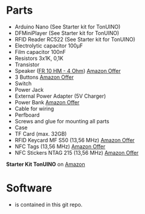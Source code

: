 # Parts
* Arduino Nano (See Starter kit for TonUINO)
* DFMiniPlayer (See Starter kit for TonUINO)
* RFID Reader RC522 (See Starter kit for TonUINO)
* Electrolytic capacitor 100µF
* Film capacitor 100nF
* Resistors 3x1K, 0,1K
* Transistor
* Speaker ([FR 10 HM - 4 Ohm](https://www.visaton.de/de/produkte/chassiszubehoer/breitband-systeme/fr-10-hm-4-ohm)) [Amazon Offer](https://www.amazon.de/Visaton-schwarz-Lautsprecher-22000-Hz-kabelgebunden/dp/B003A63NLE/ref=sr_1_3?__mk_de_DE=%C3%85M%C3%85%C5%BD%C3%95%C3%91&keywords=tonuino&qid=1571168322&sr=8-3)
* 3 Buttons [Amazon Offer](https://www.amazon.de/gp/product/B076SK1HMM/ref=ppx_yo_dt_b_asin_title_o03_s00?ie=UTF8&psc=1)
* Switch
* Power Jack
* External Power Adapter (5V Charger)
* Power Bank [Amazon Offer](https://www.amazon.de/gp/product/B075ZNG92W/ref=ppx_yo_dt_b_asin_title_o02_s00?ie=UTF8&psc=1)
* Cable for wiring
* Perfboard
* Screws and glue for mounting all parts
* Case
* TF Card (max. 32GB)
* RFID Keycard MF S50 (13,56 MHz) [Amazon Offer](https://www.amazon.de/gp/product/B07TVJPTM7/ref=ppx_yo_dt_b_asin_title_o00_s00?ie=UTF8&psc=1)
* NFC Tags (13,56 MHz) [Amazon Offer](https://www.amazon.de/gp/product/B077JTT3NQ/ref=ppx_yo_dt_b_asin_title_o01_s00?ie=UTF8&psc=1)
* NFC Stickers NTAG 215 (13,56 MHz) [Amazon Offer](https://www.amazon.de/gp/product/B06Y1BLLD4/ref=ppx_yo_dt_b_asin_title_o00_s00?ie=UTF8&psc=1)

**Starter Kit TonUINO** on [Amazon](https://www.amazon.de/AZDelivery-TonUINO-Arduino-Player-Karten/dp/B07JLBGYQ6/ref=sxin_5_ac_d_rm?__mk_de_DE=%C3%85M%C3%85%C5%BD%C3%95%C3%91&ac_md=0-0-dG9udWlubw%3D%3D-ac_d_rm&keywords=tonuino&pd_rd_i=B07JLBGYQ6&pd_rd_r=3e28fc6e-1ba6-410d-b2b4-171652f702df&pd_rd_w=IqVSC&pd_rd_wg=WVzju&pf_rd_p=1307f5d7-7a93-4246-82b9-71e02e065a30&pf_rd_r=866KF5YW2B88GGM4TGM5&psc=1&qid=1571168562)

# Software
* is contained in this git repo.
